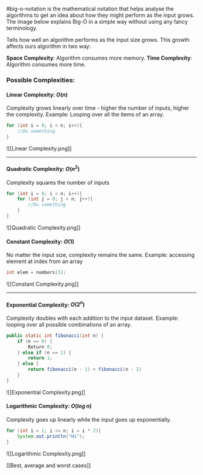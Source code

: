 #big-o-notation is the mathematical notation that helps analyse the algorithms to get an idea about how they might perform as the input grows. The image below explains Big-O in a simple way without using any fancy terminology.

Tells how well an algorithm performs as the input size grows.
This growth affects ours algorithm in two way:

**Space Complexity**: Algorithm consumes more memory.
**Time Complexity**: Algorithm consumes more time.
### Possible Complexities:
#### Linear Complexity: $O(n)$
Complexity grows linearly over time - higher the number of inputs, higher the complexity. Example: Looping over all the items of an array.

```java
for (int i = 0; i < n; i++){
	//Do something
}
```

![[Linear Complexity.png]]

---
#### Quadratic Complexity: $O(n^2)$
Complexity squares the number of inputs

```java
for (int i = 0; i < n; i++){
	for (int j = 0; j < n; j++){
		//Do something
	}
}
```

![[Quadratic Complexity.png]]
#### Constant Complexity: $O(1)$
No matter the input size, complexity remains the same. Example: accessing element at index from an array

```java
int elem = numbers[3];
```

![[Constant Complexity.png]]

---
#### Exponential Complexity: $O(2^n)$
Complexity doubles with each addition to the input dataset. Example: looping over all possible combinations of an array.

```java
public static int fibonacci(int n) {
	if (n == 0) {
		Return 0;
	} else if (n == 1) {
		return 1;
	} else {
		return fibonacci(n - 1) + fibonacci(n - 2) 
	}
}
```

![[Exponential Complexity.png]]
#### Logarithmic Complexity: $O(log \ n)$

Complexity goes up linearly while the input goes up exponentially.
```java
for (int i = 1; i <= n; i = i * 2){
	System.out.println("Hi");
}
```

![[Logarithmic Complexity.png]]

[[Best, average and worst cases]]
